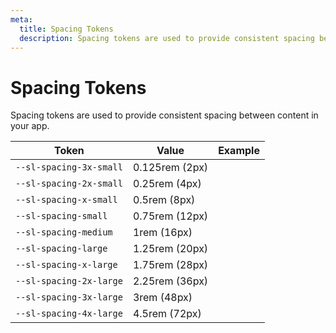 ```yaml
---
meta:
  title: Spacing Tokens
  description: Spacing tokens are used to provide consistent spacing between content in your app.
---
```


# Spacing Tokens

Spacing tokens are used to provide consistent spacing between content in your app.

| Token                   | Value          | Example                                                                                                         |
| ----------------------- | -------------- | --------------------------------------------------------------------------------------------------------------- |
| `--sl-spacing-3x-small` | 0.125rem (2px) | <div class="spacing-demo" style="width: var(--sl-spacing-3x-small); height: var(--sl-spacing-3x-small);"></div> |
| `--sl-spacing-2x-small` | 0.25rem (4px)  | <div class="spacing-demo" style="width: var(--sl-spacing-2x-small); height: var(--sl-spacing-2x-small);"></div> |
| `--sl-spacing-x-small`  | 0.5rem (8px)   | <div class="spacing-demo" style="width: var(--sl-spacing-x-small); height: var(--sl-spacing-x-small);"></div>   |
| `--sl-spacing-small`    | 0.75rem (12px) | <div class="spacing-demo" style="width: var(--sl-spacing-small); height: var(--sl-spacing-small);"></div>       |
| `--sl-spacing-medium`   | 1rem (16px)    | <div class="spacing-demo" style="width: var(--sl-spacing-medium); height: var(--sl-spacing-medium);"></div>     |
| `--sl-spacing-large`    | 1.25rem (20px) | <div class="spacing-demo" style="width: var(--sl-spacing-large); height: var(--sl-spacing-large);"></div>       |
| `--sl-spacing-x-large`  | 1.75rem (28px) | <div class="spacing-demo" style="width: var(--sl-spacing-x-large); height: var(--sl-spacing-x-large);"></div>   |
| `--sl-spacing-2x-large` | 2.25rem (36px) | <div class="spacing-demo" style="width: var(--sl-spacing-2x-large); height: var(--sl-spacing-2x-large);"></div> |
| `--sl-spacing-3x-large` | 3rem (48px)    | <div class="spacing-demo" style="width: var(--sl-spacing-3x-large); height: var(--sl-spacing-3x-large);"></div> |
| `--sl-spacing-4x-large` | 4.5rem (72px)  | <div class="spacing-demo" style="width: var(--sl-spacing-4x-large); height: var(--sl-spacing-4x-large);"></div> |
